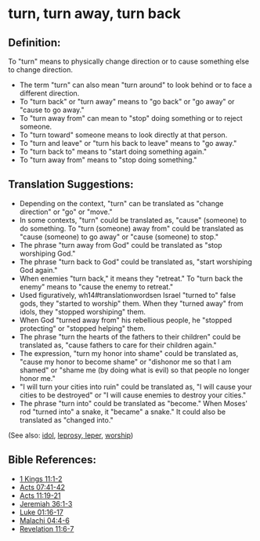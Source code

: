 # turn, turn away, turn back #

## Definition: ##

To "turn" means to physically change direction or to cause something else to change direction.

* The term "turn" can also mean "turn around" to look behind or to face a different direction.
* To "turn back" or "turn away" means to "go back" or "go away" or "cause to go away."
* To "turn away from" can mean to "stop" doing something or to reject someone.
* To "turn toward" someone means to look directly at that person.
* To "turn and leave" or "turn his back to leave" means to "go away."
* To "turn back to" means to "start doing something again."
* To "turn away from" means to "stop doing something."

## Translation Suggestions: ##

* Depending on the context, "turn" can be translated as "change direction" or "go" or "move."
* In some contexts, "turn" could be translated as, "cause" (someone) to do something. To "turn (someone) away from" could be translated as "cause (someone) to go away" or "cause (someone) to stop."
* The phrase "turn away from God" could be translated as "stop worshiping God."
* The phrase "turn back to God" could be translated as, "start worshiping God again."
* When enemies "turn back," it means they "retreat." To "turn back the enemy" means to "cause the enemy to retreat."
* Used figuratively, wh14#translationwordsen Israel "turned to" false gods, they "started to worship" them. When they "turned away" from idols, they "stopped worshiping" them.
* When God "turned away from" his rebellious people, he "stopped protecting" or "stopped helping" them.
* The phrase "turn the hearts of the fathers to their children" could be translated as, "cause fathers to care for their children again."
* The expression, "turn my honor into shame" could be translated as, "cause my honor to become shame" or "dishonor me so that I am shamed" or "shame me (by doing what is evil) so that people no longer honor me."
* "I will turn your cities into ruin" could be translated as, "I will cause your cities to be destroyed" or "I will cause enemies to destroy your cities."
* The phrase "turn into" could be translated as "become." When Moses' rod "turned into" a snake, it "became" a snake." It could also be translated as "changed into."

(See also: [idol](../other/idol.md), [leprosy, leper](../other/leprosy.md), [worship](../kt/worship.md))

## Bible References: ##

* [1 Kings 11:1-2](https://door43.org/en/bible/notes/1ki/11/01)
* [Acts 07:41-42](https://door43.org/en/bible/notes/act/07/41)
* [Acts 11:19-21](https://door43.org/en/bible/notes/act/11/19)
* [Jeremiah 36:1-3](https://door43.org/en/bible/notes/jer/36/01)
* [Luke 01:16-17](https://door43.org/en/bible/notes/luk/01/16)
* [Malachi 04:4-6](https://door43.org/en/bible/notes/mal/04/04)
* [Revelation 11:6-7](https://door43.org/en/bible/notes/rev/11/06)

